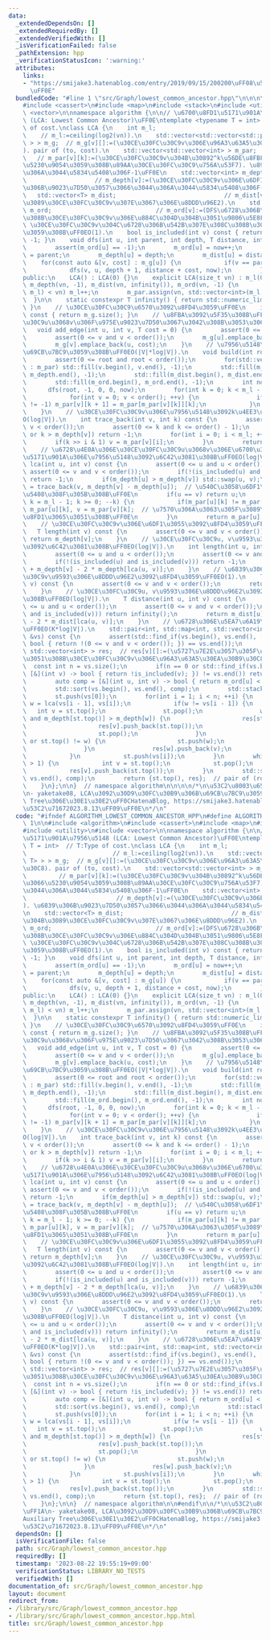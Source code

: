```yaml
---
data:
  _extendedDependsOn: []
  _extendedRequiredBy: []
  _extendedVerifiedWith: []
  _isVerificationFailed: false
  _pathExtension: hpp
  _verificationStatusIcon: ':warning:'
  attributes:
    links:
    - "https://smijake3.hatenablog.com/entry/2019/09/15/200200\uFF08\u53C2\u71672023.8.13\uFF09\
      \uFF0E"
  bundledCode: "#line 1 \"src/Graph/lowest_common_ancestor.hpp\"\n\n\n\n#include <algorithm>\n\
    #include <cassert>\n#include <map>\n#include <stack>\n#include <utility>\n#include\
    \ <vector>\n\nnamespace algorithm {\n\n// \u6700\u8FD1\u5171\u901A\u7956\u5148\
    \ (LCA: Lowest Common Ancestor)\uFF0E\ntemplate <typename T = int>  // T:Type\
    \ of cost.\nclass LCA {\n    int m_l;                                        \
    \    // m_l:=ceiling(log2(vn)).\n    std::vector<std::vector<std::pair<int, T>\
    \ > > m_g;  // m_g[v][]:=(\u30CE\u30FC\u30C9v\u306E\u96A3\u63A5\u30EA\u30B9\u30C8\
    ). pair of (to, cost).\n    std::vector<std::vector<int> > m_par;            \
    \   // m_par[v][k]:=(\u30CE\u30FC\u30C9v\u304B\u30892^k\u56DE\u8FBF\u3063\u3066\
    \u5230\u9054\u3059\u308B\u89AA\u30CE\u30FC\u30C9\u756A\u53F7). \u89AA\u304C\u3044\
    \u306A\u3044\u5834\u5408\u306F-1\uFF0E\n    std::vector<int> m_depth;        \
    \                   // m_depth[v]:=(\u30CE\u30FC\u30C9v\u306E\u6DF1\u3055). \u6839\
    \u306B\u9023\u7D50\u3057\u3066\u3044\u306A\u3044\u5834\u5408\u306F-1\uFF0E\n \
    \   std::vector<T> m_dist;                              // m_dist[v]:=(\u6839\u304B\
    \u3089\u30CE\u30FC\u30C9v\u307E\u3067\u306E\u8DDD\u96E2).\n    std::vector<int>\
    \ m_ord;                             // m_ord[v]:=(DFS\u6728\u306B\u304A\u3051\
    \u308B\u30CE\u30FC\u30C9v\u306E\u884C\u304D\u304B\u3051\u9806\u5E8F).\n\n    //\
    \ \u30CE\u30FC\u30C9v\u304C\u6728\u306B\u542B\u307E\u308C\u308B\u304B\u5224\u5B9A\
    \u3059\u308B\uFF0EO(1).\n    bool is_included(int v) const { return m_ord[v] !=\
    \ -1; }\n    void dfs(int u, int parent, int depth, T distance, int &now) {\n\
    \        assert(m_ord[u] == -1);\n        m_ord[u] = now++;\n        m_par[u][0]\
    \ = parent;\n        m_depth[u] = depth;\n        m_dist[u] = distance;\n    \
    \    for(const auto &[v, cost] : m_g[u]) {\n            if(v == parent) continue;\n\
    \            dfs(v, u, depth + 1, distance + cost, now);\n        }\n    }\n\n\
    public:\n    LCA() : LCA(0) {}\n    explicit LCA(size_t vn) : m_l(0), m_g(vn),\
    \ m_depth(vn, -1), m_dist(vn, infinity()), m_ord(vn, -1) {\n        while((1 <<\
    \ m_l) < vn) m_l++;\n        m_par.assign(vn, std::vector<int>(m_l, -1));\n  \
    \  }\n\n    static constexpr T infinity() { return std::numeric_limits<T>::max();\
    \ }\n    // \u30CE\u30FC\u30C9\u6570\u3092\u8FD4\u3059\uFF0E\n    int order()\
    \ const { return m_g.size(); }\n    // \u8FBA\u3092\u5F35\u308B\uFF0E\u30CE\u30FC\
    \u30C9u\u3068v\u306F\u975E\u9023\u7D50\u3067\u3042\u308B\u3053\u3068\uFF0E\n \
    \   void add_edge(int u, int v, T cost = 0) {\n        assert(0 <= u and u < order());\n\
    \        assert(0 <= v and v < order());\n        m_g[u].emplace_back(v, cost);\n\
    \        m_g[v].emplace_back(u, cost);\n    }\n    // \u7956\u5148\u6728\u3092\
    \u69CB\u7BC9\u3059\u308B\uFF0EO(|V|*log|V|).\n    void build(int root = 0) {\n\
    \        assert(0 <= root and root < order());\n        for(std::vector<int> &v\
    \ : m_par) std::fill(v.begin(), v.end(), -1);\n        std::fill(m_depth.begin(),\
    \ m_depth.end(), -1);\n        std::fill(m_dist.begin(), m_dist.end(), infinity());\n\
    \        std::fill(m_ord.begin(), m_ord.end(), -1);\n        int now = 0;\n  \
    \      dfs(root, -1, 0, 0, now);\n        for(int k = 0; k < m_l - 1; ++k) {\n\
    \            for(int v = 0; v < order(); ++v) {\n                if(m_par[v][k]\
    \ != -1) m_par[v][k + 1] = m_par[m_par[v][k]][k];\n            }\n        }\n\
    \    }\n    // \u30CE\u30FC\u30C9v\u306E\u7956\u5148\u3092k\u4EE3\u9061\u308B\uFF0E\
    O(log|V|).\n    int trace_back(int v, int k) const {\n        assert(0 <= v and\
    \ v < order());\n        assert(0 <= k and k <= order() - 1);\n        if(!is_included(v)\
    \ or k > m_depth[v]) return -1;\n        for(int i = 0; i < m_l; ++i) {\n    \
    \        if(k >> i & 1) v = m_par[v][i];\n        }\n        return v;\n    }\n\
    \    // \u6728\u4E0A\u306E\u30CE\u30FC\u30C9u\u3068v\u306E\u6700\u3082\u8FD1\u3044\
    \u5171\u901A\u306E\u7956\u5148\u3092\u6C42\u3081\u308B\uFF0EO(log|V|).\n    int\
    \ lca(int u, int v) const {\n        assert(0 <= u and u < order());\n       \
    \ assert(0 <= v and v < order());\n        if(!(is_included(u) and is_included(v)))\
    \ return -1;\n        if(m_depth[u] > m_depth[v]) std::swap(u, v);\n        v\
    \ = trace_back(v, m_depth[v] - m_depth[u]);  // \u540C\u3058\u6DF1\u3055\u306B\
    \u5408\u308F\u305B\u308B\uFF0E\n        if(u == v) return u;\n        for(int\
    \ k = m_l - 1; k >= 0; --k) {\n            if(m_par[u][k] != m_par[v][k]) u =\
    \ m_par[u][k], v = m_par[v][k];  // \u7570\u306A\u3063\u305F\u3089\u6839\u306B\
    \u8FD1\u3065\u3051\u308B\uFF0E\n        }\n        return m_par[u][0];\n    }\n\
    \    // \u30CE\u30FC\u30C9v\u306E\u6DF1\u3055\u3092\u8FD4\u3059\uFF0EO(1).\n \
    \   T length(int v) const {\n        assert(0 <= v and v < order());\n       \
    \ return m_depth[v];\n    }\n    // \u30CE\u30FC\u30C9u, v\u9593\u306E\u9577\u3055\
    \u3092\u6C42\u3081\u308B\uFF0EO(log|V|).\n    int length(int u, int v) const {\n\
    \        assert(0 <= u and u < order());\n        assert(0 <= v and v < order());\n\
    \        if(!(is_included(u) and is_included(v))) return -1;\n        return m_depth[u]\
    \ + m_depth[v] - 2 * m_depth[lca(u, v)];\n    }\n    // \u6839\u3068\u30CE\u30FC\
    \u30C9v\u9593\u306E\u8DDD\u96E2\u3092\u8FD4\u3059\uFF0EO(1).\n    T distance(int\
    \ v) const {\n        assert(0 <= v and v < order());\n        return m_dist[v];\n\
    \    }\n    // \u30CE\u30FC\u30C9u, v\u9593\u306E\u8DDD\u96E2\u3092\u6C42\u3081\
    \u308B\uFF0EO(log|V|).\n    T distance(int u, int v) const {\n        assert(0\
    \ <= u and u < order());\n        assert(0 <= v and v < order());\n        if(!(is_included(u)\
    \ and is_included(v))) return infinity();\n        return m_dist[u] + m_dist[v]\
    \ - 2 * m_dist[lca(u, v)];\n    }\n    // \u6728\u306E\u5EA7\u6A19\u5727\u7E2E\
    \uFF0EO(K*log|V|).\n    std::pair<int, std::map<int, std::vector<int> > > auxiliary_tree(std::vector<int>\
    \ &vs) const {\n        assert(std::find_if(vs.begin(), vs.end(), [&](int v) ->\
    \ bool { return !(0 <= v and v < order()); }) == vs.end());\n        std::map<int,\
    \ std::vector<int> > res;  // res[v][]:=(\u5727\u7E2E\u3057\u305F\u6728\u306B\u304A\
    \u3051\u308B\u30CE\u30FC\u30C9v\u306E\u96A3\u63A5\u30EA\u30B9\u30C8).\n      \
    \  const int n = vs.size();\n        if(n == 0 or std::find_if(vs.begin(), vs.end(),\
    \ [&](int v) -> bool { return !is_included(v); }) != vs.end()) return {-1, res};\n\
    \        auto comp = [&](int u, int v) -> bool { return m_ord[u] < m_ord[v]; };\n\
    \        std::sort(vs.begin(), vs.end(), comp);\n        std::stack<int> st;\n\
    \        st.push(vs[0]);\n        for(int i = 1; i < n; ++i) {\n            int\
    \ w = lca(vs[i - 1], vs[i]);\n            if(w != vs[i - 1]) {\n             \
    \   int v = st.top();\n                st.pop();\n                while(!st.empty()\
    \ and m_depth[st.top()] > m_depth[w]) {\n                    res[st.top()].push_back(v);\n\
    \                    res[v].push_back(st.top());\n                    v = st.top();\n\
    \                    st.pop();\n                }\n                if(st.empty()\
    \ or st.top() != w) {\n                    st.push(w);\n                    vs.push_back(w);\n\
    \                }\n                res[w].push_back(v);\n                res[v].push_back(w);\n\
    \            }\n            st.push(vs[i]);\n        }\n        while(st.size()\
    \ > 1) {\n            int v = st.top();\n            st.pop();\n            res[st.top()].push_back(v);\n\
    \            res[v].push_back(st.top());\n        }\n        std::sort(vs.begin(),\
    \ vs.end(), comp);\n        return {st.top(), res};  // pair of (root, tree).\n\
    \    }\n};\n\n}  // namespace algorithm\n\n\n\n/*\n\u53C2\u8003\u6587\u732E\uFF1A\
    \n- yaketake08, LCA\u3092\u30D9\u30FC\u30B9\u306B\u69CB\u7BC9\u3059\u308BAuxiliary\
    \ Tree\u306E\u30E1\u30E2\uFF0CHatenaBlog, https://smijake3.hatenablog.com/entry/2019/09/15/200200\uFF08\
    \u53C2\u71672023.8.13\uFF09\uFF0E\n*/\n"
  code: "#ifndef ALGORITHM_LOWEST_COMMON_ANCESTOR_HPP\n#define ALGORITHM_LOWEST_COMMON_ANCESTOR_HPP\
    \ 1\n\n#include <algorithm>\n#include <cassert>\n#include <map>\n#include <stack>\n\
    #include <utility>\n#include <vector>\n\nnamespace algorithm {\n\n// \u6700\u8FD1\
    \u5171\u901A\u7956\u5148 (LCA: Lowest Common Ancestor)\uFF0E\ntemplate <typename\
    \ T = int>  // T:Type of cost.\nclass LCA {\n    int m_l;                    \
    \                        // m_l:=ceiling(log2(vn)).\n    std::vector<std::vector<std::pair<int,\
    \ T> > > m_g;  // m_g[v][]:=(\u30CE\u30FC\u30C9v\u306E\u96A3\u63A5\u30EA\u30B9\
    \u30C8). pair of (to, cost).\n    std::vector<std::vector<int> > m_par;      \
    \         // m_par[v][k]:=(\u30CE\u30FC\u30C9v\u304B\u30892^k\u56DE\u8FBF\u3063\
    \u3066\u5230\u9054\u3059\u308B\u89AA\u30CE\u30FC\u30C9\u756A\u53F7). \u89AA\u304C\
    \u3044\u306A\u3044\u5834\u5408\u306F-1\uFF0E\n    std::vector<int> m_depth;  \
    \                         // m_depth[v]:=(\u30CE\u30FC\u30C9v\u306E\u6DF1\u3055\
    ). \u6839\u306B\u9023\u7D50\u3057\u3066\u3044\u306A\u3044\u5834\u5408\u306F-1\uFF0E\
    \n    std::vector<T> m_dist;                              // m_dist[v]:=(\u6839\
    \u304B\u3089\u30CE\u30FC\u30C9v\u307E\u3067\u306E\u8DDD\u96E2).\n    std::vector<int>\
    \ m_ord;                             // m_ord[v]:=(DFS\u6728\u306B\u304A\u3051\
    \u308B\u30CE\u30FC\u30C9v\u306E\u884C\u304D\u304B\u3051\u9806\u5E8F).\n\n    //\
    \ \u30CE\u30FC\u30C9v\u304C\u6728\u306B\u542B\u307E\u308C\u308B\u304B\u5224\u5B9A\
    \u3059\u308B\uFF0EO(1).\n    bool is_included(int v) const { return m_ord[v] !=\
    \ -1; }\n    void dfs(int u, int parent, int depth, T distance, int &now) {\n\
    \        assert(m_ord[u] == -1);\n        m_ord[u] = now++;\n        m_par[u][0]\
    \ = parent;\n        m_depth[u] = depth;\n        m_dist[u] = distance;\n    \
    \    for(const auto &[v, cost] : m_g[u]) {\n            if(v == parent) continue;\n\
    \            dfs(v, u, depth + 1, distance + cost, now);\n        }\n    }\n\n\
    public:\n    LCA() : LCA(0) {}\n    explicit LCA(size_t vn) : m_l(0), m_g(vn),\
    \ m_depth(vn, -1), m_dist(vn, infinity()), m_ord(vn, -1) {\n        while((1 <<\
    \ m_l) < vn) m_l++;\n        m_par.assign(vn, std::vector<int>(m_l, -1));\n  \
    \  }\n\n    static constexpr T infinity() { return std::numeric_limits<T>::max();\
    \ }\n    // \u30CE\u30FC\u30C9\u6570\u3092\u8FD4\u3059\uFF0E\n    int order()\
    \ const { return m_g.size(); }\n    // \u8FBA\u3092\u5F35\u308B\uFF0E\u30CE\u30FC\
    \u30C9u\u3068v\u306F\u975E\u9023\u7D50\u3067\u3042\u308B\u3053\u3068\uFF0E\n \
    \   void add_edge(int u, int v, T cost = 0) {\n        assert(0 <= u and u < order());\n\
    \        assert(0 <= v and v < order());\n        m_g[u].emplace_back(v, cost);\n\
    \        m_g[v].emplace_back(u, cost);\n    }\n    // \u7956\u5148\u6728\u3092\
    \u69CB\u7BC9\u3059\u308B\uFF0EO(|V|*log|V|).\n    void build(int root = 0) {\n\
    \        assert(0 <= root and root < order());\n        for(std::vector<int> &v\
    \ : m_par) std::fill(v.begin(), v.end(), -1);\n        std::fill(m_depth.begin(),\
    \ m_depth.end(), -1);\n        std::fill(m_dist.begin(), m_dist.end(), infinity());\n\
    \        std::fill(m_ord.begin(), m_ord.end(), -1);\n        int now = 0;\n  \
    \      dfs(root, -1, 0, 0, now);\n        for(int k = 0; k < m_l - 1; ++k) {\n\
    \            for(int v = 0; v < order(); ++v) {\n                if(m_par[v][k]\
    \ != -1) m_par[v][k + 1] = m_par[m_par[v][k]][k];\n            }\n        }\n\
    \    }\n    // \u30CE\u30FC\u30C9v\u306E\u7956\u5148\u3092k\u4EE3\u9061\u308B\uFF0E\
    O(log|V|).\n    int trace_back(int v, int k) const {\n        assert(0 <= v and\
    \ v < order());\n        assert(0 <= k and k <= order() - 1);\n        if(!is_included(v)\
    \ or k > m_depth[v]) return -1;\n        for(int i = 0; i < m_l; ++i) {\n    \
    \        if(k >> i & 1) v = m_par[v][i];\n        }\n        return v;\n    }\n\
    \    // \u6728\u4E0A\u306E\u30CE\u30FC\u30C9u\u3068v\u306E\u6700\u3082\u8FD1\u3044\
    \u5171\u901A\u306E\u7956\u5148\u3092\u6C42\u3081\u308B\uFF0EO(log|V|).\n    int\
    \ lca(int u, int v) const {\n        assert(0 <= u and u < order());\n       \
    \ assert(0 <= v and v < order());\n        if(!(is_included(u) and is_included(v)))\
    \ return -1;\n        if(m_depth[u] > m_depth[v]) std::swap(u, v);\n        v\
    \ = trace_back(v, m_depth[v] - m_depth[u]);  // \u540C\u3058\u6DF1\u3055\u306B\
    \u5408\u308F\u305B\u308B\uFF0E\n        if(u == v) return u;\n        for(int\
    \ k = m_l - 1; k >= 0; --k) {\n            if(m_par[u][k] != m_par[v][k]) u =\
    \ m_par[u][k], v = m_par[v][k];  // \u7570\u306A\u3063\u305F\u3089\u6839\u306B\
    \u8FD1\u3065\u3051\u308B\uFF0E\n        }\n        return m_par[u][0];\n    }\n\
    \    // \u30CE\u30FC\u30C9v\u306E\u6DF1\u3055\u3092\u8FD4\u3059\uFF0EO(1).\n \
    \   T length(int v) const {\n        assert(0 <= v and v < order());\n       \
    \ return m_depth[v];\n    }\n    // \u30CE\u30FC\u30C9u, v\u9593\u306E\u9577\u3055\
    \u3092\u6C42\u3081\u308B\uFF0EO(log|V|).\n    int length(int u, int v) const {\n\
    \        assert(0 <= u and u < order());\n        assert(0 <= v and v < order());\n\
    \        if(!(is_included(u) and is_included(v))) return -1;\n        return m_depth[u]\
    \ + m_depth[v] - 2 * m_depth[lca(u, v)];\n    }\n    // \u6839\u3068\u30CE\u30FC\
    \u30C9v\u9593\u306E\u8DDD\u96E2\u3092\u8FD4\u3059\uFF0EO(1).\n    T distance(int\
    \ v) const {\n        assert(0 <= v and v < order());\n        return m_dist[v];\n\
    \    }\n    // \u30CE\u30FC\u30C9u, v\u9593\u306E\u8DDD\u96E2\u3092\u6C42\u3081\
    \u308B\uFF0EO(log|V|).\n    T distance(int u, int v) const {\n        assert(0\
    \ <= u and u < order());\n        assert(0 <= v and v < order());\n        if(!(is_included(u)\
    \ and is_included(v))) return infinity();\n        return m_dist[u] + m_dist[v]\
    \ - 2 * m_dist[lca(u, v)];\n    }\n    // \u6728\u306E\u5EA7\u6A19\u5727\u7E2E\
    \uFF0EO(K*log|V|).\n    std::pair<int, std::map<int, std::vector<int> > > auxiliary_tree(std::vector<int>\
    \ &vs) const {\n        assert(std::find_if(vs.begin(), vs.end(), [&](int v) ->\
    \ bool { return !(0 <= v and v < order()); }) == vs.end());\n        std::map<int,\
    \ std::vector<int> > res;  // res[v][]:=(\u5727\u7E2E\u3057\u305F\u6728\u306B\u304A\
    \u3051\u308B\u30CE\u30FC\u30C9v\u306E\u96A3\u63A5\u30EA\u30B9\u30C8).\n      \
    \  const int n = vs.size();\n        if(n == 0 or std::find_if(vs.begin(), vs.end(),\
    \ [&](int v) -> bool { return !is_included(v); }) != vs.end()) return {-1, res};\n\
    \        auto comp = [&](int u, int v) -> bool { return m_ord[u] < m_ord[v]; };\n\
    \        std::sort(vs.begin(), vs.end(), comp);\n        std::stack<int> st;\n\
    \        st.push(vs[0]);\n        for(int i = 1; i < n; ++i) {\n            int\
    \ w = lca(vs[i - 1], vs[i]);\n            if(w != vs[i - 1]) {\n             \
    \   int v = st.top();\n                st.pop();\n                while(!st.empty()\
    \ and m_depth[st.top()] > m_depth[w]) {\n                    res[st.top()].push_back(v);\n\
    \                    res[v].push_back(st.top());\n                    v = st.top();\n\
    \                    st.pop();\n                }\n                if(st.empty()\
    \ or st.top() != w) {\n                    st.push(w);\n                    vs.push_back(w);\n\
    \                }\n                res[w].push_back(v);\n                res[v].push_back(w);\n\
    \            }\n            st.push(vs[i]);\n        }\n        while(st.size()\
    \ > 1) {\n            int v = st.top();\n            st.pop();\n            res[st.top()].push_back(v);\n\
    \            res[v].push_back(st.top());\n        }\n        std::sort(vs.begin(),\
    \ vs.end(), comp);\n        return {st.top(), res};  // pair of (root, tree).\n\
    \    }\n};\n\n}  // namespace algorithm\n\n#endif\n\n/*\n\u53C2\u8003\u6587\u732E\
    \uFF1A\n- yaketake08, LCA\u3092\u30D9\u30FC\u30B9\u306B\u69CB\u7BC9\u3059\u308B\
    Auxiliary Tree\u306E\u30E1\u30E2\uFF0CHatenaBlog, https://smijake3.hatenablog.com/entry/2019/09/15/200200\uFF08\
    \u53C2\u71672023.8.13\uFF09\uFF0E\n*/\n"
  dependsOn: []
  isVerificationFile: false
  path: src/Graph/lowest_common_ancestor.hpp
  requiredBy: []
  timestamp: '2023-08-22 19:55:19+09:00'
  verificationStatus: LIBRARY_NO_TESTS
  verifiedWith: []
documentation_of: src/Graph/lowest_common_ancestor.hpp
layout: document
redirect_from:
- /library/src/Graph/lowest_common_ancestor.hpp
- /library/src/Graph/lowest_common_ancestor.hpp.html
title: src/Graph/lowest_common_ancestor.hpp
---
```

